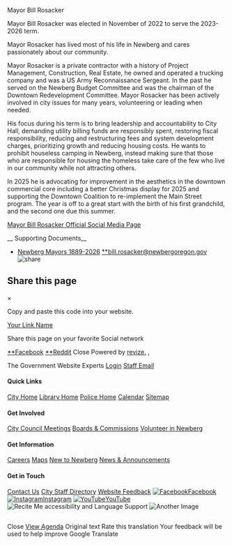  Mayor Bill Rosacker 

Mayor Bill Rosacker was elected in November of 2022 to serve the 2023-2026 term.

Mayor Rosacker has lived most of his life in Newberg and cares passionately about our community.

Mayor Rosacker is a private contractor with a history of Project Management, Construction, Real Estate, he owned and operated a trucking company and was a US Army Reconnaissance Sergeant. In the past he served on the Newberg Budget Committee and was the chairman of the Downtown Redevelopment Committee. Mayor Rosacker has been actively involved in city issues for many years, volunteering or leading when needed. 

His focus during his term is to bring leadership and accountability to City Hall, demanding utility billing funds are responsibly spent, restoring fiscal responsibility, reducing and restructuring fees and system development charges, prioritizing growth and reducing housing costs. He wants to prohibit houseless camping in Newberg, instead making sure that those who are responsible for housing the homeless take care of the few who live in our community while not attracting others.

In 2025 he is advocating for improvement in the aesthetics in the downtown commercial core including a better Christmas display for 2025 and supporting the Downtown Coalition to re-implement the Main Street program. The year is off to a great start with the birth of his first grandchild, and the second one due this summer.

 [Mayor Bill Rosacker Official Social Media Page](https://www.facebook.com/profile.php?id=61571678181352) 

 __ Supporting Documents__ 

 *  [Newberg Mayors 1889-2026](https://www.newbergoregon.gov/Documents/Government/City%20Council/past_mayors_updated_2023-0120.pdf) 
  [**bill.rosacker@newbergoregon.gov](mailto:bill.rosacker@newbergoregon.gov)   ![share](images/93d038404c3834e0af5d85ce0b39273fd1b268d9d1614f4f0e164194881e64d2.png)  

## Share this page

 × 

Copy and paste this code into your website.

<a href="http://www.newbergoregon.gov/business_detail_T2_R2.php">Your Link Name</a> 

Share this page on your favorite Social network

  [**Facebook](https://www.facebook.com/sharer/sharer.php?u=http://www.newbergoregon.gov/business_detail_T2_R2.php)   [**Reddit](https://www.reddit.com/submit?url=http://www.newbergoregon.gov/business_detail_T2_R2.php)  Close Powered by [revize.](https://www.revize.com/) ,

The Government Website Experts  [Login](https://cms3.revize.com/revize/security/index.jsp?webspace=newbergor&filename=/business_detail_T2_R2.php)   [Staff Email](https://mail.newbergoregon.gov/)  

#### Quick Links

 [City Home](https://www.newbergoregon.gov/index.php)  [Library Home](https://www.newbergoregon.gov/government/departments/library/index.php)  [Police Home](https://www.newbergoregon.gov/government/departments/police/index.php)  [Calendar](https://www.newbergoregon.gov/calendar.php)  [Sitemap](https://www.newbergoregon.gov/sitemap.php)  

#### Get Involved

 [City Council Meetings](https://www.newbergoregon.gov/government/city_council/city_council_meetings.php)  [Boards & Commissions](https://www.newbergoregon.gov/government/boards_and_commissions/index.php)  [Volunteer in Newberg](https://www.newbergoregon.gov/how_do_i/volunteer_in_newberg.php)  

#### Get Information

 [Careers](https://newbergoregon.attract.neogov.com/)  [Maps](https://map-newberg.hub.arcgis.com/)  [New to Newberg](https://www.newbergoregon.gov/residents/new_to_newberg/index.php)  [News & Announcements](https://www.newbergoregon.gov/newslist.php)  

#### Get in Touch

 [Contact Us](https://www.newbergoregon.gov/citizen_request_center/index.php)  [City Staff Directory](https://www.newbergoregon.gov/government/staff_directory.php)  [Website Feedback](https://www.newbergoregon.gov/citizen_request_center/website_feedback.php)   [![Facebook](images/15c06cb8f2e0b5a75993ccca16000d456a0e2399c85e3052b0795562ecb7a37b.png)Facebook](https://www.facebook.com/cityofnewberg)  [![Instagram](images/3a17fa2c1ea547cbaec360ad8bddae6acec9621f7718fc7f47091e96a8586abb.png)Instagram](https://www.instagram.com/cityofnewberg/)  [![YouTube](images/c89242c7c51b10ad706fd780282d40b0e01fc299affb7dcb96e863a15cc4ba6e.png)YouTube](https://www.youtube.com/@cityofnewberg)   ![Recite Me accessibility and Language Support](images/4f539f37f40c84a0431fd2e37283073df3ef53b9671ed2064cd19f51b02d0296.png)  ![Another Image](images/be9a6a585744d8f1cfdfc659a234033c2ff4ee8a83eda6519bacb8dee9f5352e.webp)  

## 

### 

 Close [View Agenda](https://www.newbergoregon.gov/)  Original text Rate this translation Your feedback will be used to help improve Google Translate 